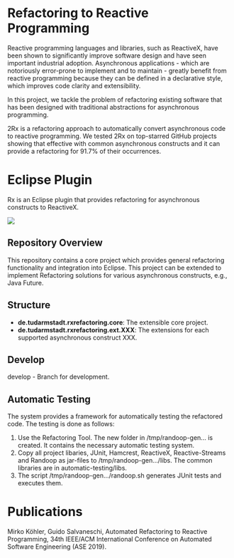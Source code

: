 
# Refactoring to Reactive Programming

Reactive programming languages and libraries, such as
ReactiveX, have been shown to significantly improve software
design and have seen important industrial adoption.
Asynchronous applications - which are notoriously error-prone to
implement and to maintain - greatly benefit from
reactive programming because they can be defined in a declarative style,
which improves code clarity and extensibility.

In this project, we tackle the problem of
refactoring existing software that has been designed with
traditional abstractions for asynchronous programming.

2Rx is a refactoring approach to automatically
convert asynchronous code to reactive programming.
We tested 2Rx on top-starred GitHub projects showing that 
effective with common asynchronous constructs
and it can provide a refactoring for 91.7% of their occurrences.

# Eclipse Plugin

Rx is an Eclipse plugin that provides refactoring for asynchronous
constructs to ReactiveX. 

![](https://tva1.sinaimg.cn/large/006y8mN6gy1g8r9ghzle0j30am061wfx.jpg)

## Repository Overview

This repository contains a core project which provides
general refactoring functionality and integration into Eclipse.
This project can be extended to implement Refactoring solutions
for various asynchronous constructs, e.g., Java Future.

## Structure

- __de.tudarmstadt.rxrefactoring.core__: The extensible core project.
- __de.tudarmstadt.rxrefactoring.ext.XXX__: The extensions for each
supported asynchronous construct XXX.

## Develop

develop - Branch for development.


## Automatic Testing

The system provides a framework for automatically testing the refactored code.
The testing is done as follows:

1. Use the Refactoring Tool. The new folder in /tmp/randoop-gen... is created. 
It contains the necessary automatic testing system.
2. Copy all project libaries, JUnit, Hamcrest, ReactiveX, Reactive-Streams and Randoop as jar-files 
to /tmp/randoop-gen.../libs. The common libraries are in automatic-testing/libs.
3. The script /tmp/randoop-gen.../randoop.sh generates JUnit tests and executes them. 

# Publications

Mirko Köhler, Guido Salvaneschi, Automated Refactoring to Reactive Programming,
34th IEEE/ACM International Conference on Automated Software Engineering (ASE 2019). 

     

